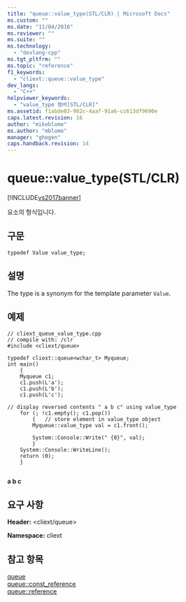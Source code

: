 ```yaml
---
title: "queue::value_type(STL/CLR) | Microsoft Docs"
ms.custom: ""
ms.date: "11/04/2016"
ms.reviewer: ""
ms.suite: ""
ms.technology: 
  - "devlang-cpp"
ms.tgt_pltfrm: ""
ms.topic: "reference"
f1_keywords: 
  - "cliext::queue::value_type"
dev_langs: 
  - "C++"
helpviewer_keywords: 
  - "value_type 멤버[STL/CLR]"
ms.assetid: f1abde03-982c-4aaf-91a6-cc613df9690e
caps.latest.revision: 16
author: "mikeblome"
ms.author: "mblome"
manager: "ghogen"
caps.handback.revision: 14
---
```

# queue::value_type(STL/CLR)
[!INCLUDE[vs2017banner](../assembler/inline/includes/vs2017banner.md)]

요소의 형식입니다.  
  
## 구문  
  
```  
typedef Value value_type;  
```  
  
## 설명  
 The type is a synonym for the template parameter `Value`.  
  
## 예제  
  
```  
// cliext_queue_value_type.cpp   
// compile with: /clr   
#include <cliext/queue>   
  
typedef cliext::queue<wchar_t> Myqueue;   
int main()   
    {   
    Myqueue c1;   
    c1.push(L'a');   
    c1.push(L'b');   
    c1.push(L'c');   
  
// display reversed contents " a b c" using value_type   
    for (; !c1.empty(); c1.pop())   
        {   // store element in value_type object   
        Myqueue::value_type val = c1.front();   
  
        System::Console::Write(" {0}", val);   
        }   
    System::Console::WriteLine();   
    return (0);   
    }  
  
```  
  
  **a b c**   
## 요구 사항  
 **Header:** \<cliext\/queue\>  
  
 **Namespace:** cliext  
  
## 참고 항목  
 [queue](../dotnet/queue-stl-clr.md)   
 [queue::const\_reference](../dotnet/queue-const-reference-stl-clr.md)   
 [queue::reference](../dotnet/queue-reference-stl-clr.md)